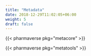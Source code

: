 ```yaml
---
title: "Metadata"
date: 2018-12-29T11:02:05+06:00
weight: 5
draft: false
---
```


{{< pharmaverse pkg="metacore" >}}

{{< pharmaverse pkg="metatools" >}}
